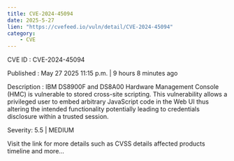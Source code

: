 ```yaml
---
title: CVE-2024-45094
date: 2025-5-27
lien: "https://cvefeed.io/vuln/detail/CVE-2024-45094"
category:
    - CVE
---
```


CVE ID : CVE-2024-45094

Published :  May 27
2025
11:15 p.m. | 9 hours
8 minutes ago

Description : IBM DS8900F and DS8A00 Hardware Management Console (HMC) is vulnerable to stored cross-site scripting. This vulnerability allows a privileged user to embed arbitrary JavaScript code in the Web UI thus altering the intended functionality potentially leading to credentials disclosure within a trusted session.

Severity: 5.5 | MEDIUM

Visit the link for more details
such as CVSS details
affected products
timeline
and more...
